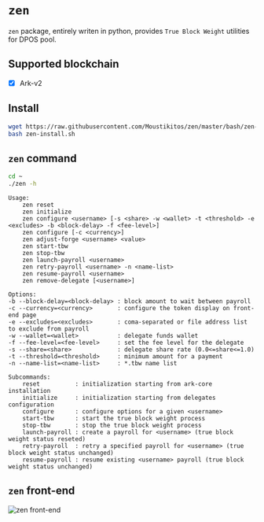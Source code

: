 # `zen`

`zen` package, entirely writen in python, provides `True Block Weight` utilities
for DPOS pool.

## Supported blockchain

 * [X] Ark-v2

## Install

```bash
wget https://raw.githubusercontent.com/Moustikitos/zen/master/bash/zen-install.sh
bash zen-install.sh
```

## `zen` command

```bash
cd ~
./zen -h
```
```
Usage:
    zen reset
    zen initialize
    zen configure <username> [-s <share> -w <wallet> -t <threshold> -e <excludes> -b <block-delay> -f <fee-level>]
    zen configure [-c <currency>]
    zen adjust-forge <username> <value>
    zen start-tbw
    zen stop-tbw
    zen launch-payroll <username>
    zen retry-payroll <username> -n <name-list>
    zen resume-payroll <username>
    zen remove-delegate [<username>]

Options:
-b --block-delay=<block-delay> : block amount to wait between payroll
-c --currency=<currency>       : configure the token display on front-end page
-e --excludes=<excludes>       : coma-separated or file address list to exclude from payroll
-w --wallet=<wallet>           : delegate funds wallet
-f --fee-level=<fee-level>     : set the fee level for the delegate
-s --share=<share>             : delegate share rate (0.0<=share<=1.0)
-t --threshold=<threshold>     : minimum amount for a payment
-n --name-list=<name-list>     : *.tbw name list

Subcommands:
    reset          : initialization starting from ark-core installation
    initialize     : initialization starting from delegates configuration
    configure      : configure options for a given <username>
    start-tbw      : start the true block weight process
    stop-tbw       : stop the true block weight process
    launch-payroll : create a payroll for <username> (true block weight status reseted)
    retry-payroll  : retry a specified payroll for <username> (true block weight status unchanged)
    resume-payroll : resume existing <username> payroll (true block weight status unchanged)
```

## `zen` front-end

![zen front-end](https://raw.githubusercontent.com/Moustikitos/zen/master/app.png)
